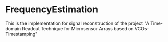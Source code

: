 # FrequencyEstimation
This is the implementation for signal reconstruction of the project "A Time-domain Readout Technique for Microsensor Arrays based on VCOs-Timestamping"
